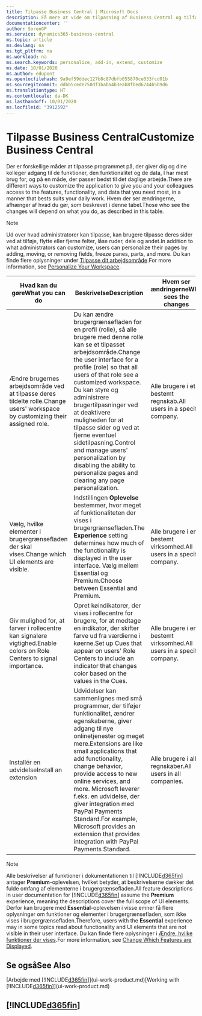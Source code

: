 ```yaml
---
title: Tilpasse Business Central | Microsoft Docs
description: Få mere at vide om tilpasning af Business Central og tilføjelse af funktioner.
documentationcenter: ''
author: SorenGP
ms.service: dynamics365-business-central
ms.topic: article
ms.devlang: na
ms.tgt_pltfrm: na
ms.workload: na
ms.search.keywords: personalize, add-in, extend, customize
ms.date: 10/01/2020
ms.author: edupont
ms.openlocfilehash: 9a9ef59ddec127b8c87dbfb055870ce033fcd01b
ms.sourcegitcommit: ddbb5cede750df1baba4b3eab8fbed6744b5b9d6
ms.translationtype: HT
ms.contentlocale: da-DK
ms.lasthandoff: 10/01/2020
ms.locfileid: "3912592"
---
```

# <a name="customize-business-central"></a><span data-ttu-id="1eb3c-103">Tilpasse Business Central</span><span class="sxs-lookup"><span data-stu-id="1eb3c-103">Customize Business Central</span></span>
<span data-ttu-id="1eb3c-104">Der er forskellige måder at tilpasse programmet på, der giver dig og dine kolleger adgang til de funktioner, den funktionalitet og de data, I har mest brug for, og på en måde, der passer bedst til det daglige arbejde.</span><span class="sxs-lookup"><span data-stu-id="1eb3c-104">There are different ways to customize the application to give you and your colleagues access to the features, functionality, and data that you need most, in a manner that bests suits your daily work.</span></span> <span data-ttu-id="1eb3c-105">Hvem der ser ændringerne, afhænger af hvad du gør, som beskrevet i denne tabel.</span><span class="sxs-lookup"><span data-stu-id="1eb3c-105">Those who see the changes will depend on what you do, as described in this table.</span></span>

> [!NOTE]
> <span data-ttu-id="1eb3c-106">Ud over hvad administratorer kan tilpasse, kan brugere tilpasse deres sider ved at tilføje, flytte eller fjerne felter, låse ruder, dele og andet.</span><span class="sxs-lookup"><span data-stu-id="1eb3c-106">In addition to what administrators can customize, users can personalize their pages by adding, moving, or removing fields, freeze panes, parts, and more.</span></span> <span data-ttu-id="1eb3c-107">Du kan finde flere oplysninger under [Tilpasse dit arbejdsområde](ui-personalization-user.md).</span><span class="sxs-lookup"><span data-stu-id="1eb3c-107">For more information, see [Personalize Your Workspace](ui-personalization-user.md).</span></span>

| <span data-ttu-id="1eb3c-108">Hvad kan du gøre</span><span class="sxs-lookup"><span data-stu-id="1eb3c-108">What you can do</span></span>    |  <span data-ttu-id="1eb3c-109">Beskrivelse</span><span class="sxs-lookup"><span data-stu-id="1eb3c-109">Description</span></span>  |  <span data-ttu-id="1eb3c-110">Hvem ser ændringerne</span><span class="sxs-lookup"><span data-stu-id="1eb3c-110">Who sees the changes</span></span>  |  <span data-ttu-id="1eb3c-111">Flere oplysninger</span><span class="sxs-lookup"><span data-stu-id="1eb3c-111">More information</span></span>  |
|-----|---------------|---------|-------|
|<span data-ttu-id="1eb3c-112">Ændre brugernes arbejdsområde ved at tilpasse deres tildelte rolle.</span><span class="sxs-lookup"><span data-stu-id="1eb3c-112">Change users' workspace by customizing their assigned role.</span></span>|<span data-ttu-id="1eb3c-113">Du kan ændre brugergrænsefladen for en profil (rolle), så alle brugere med denne rolle kan se et tilpasset arbejdsområde.</span><span class="sxs-lookup"><span data-stu-id="1eb3c-113">Change the user interface for a profile (role) so that all users of that role see a customized workspace.</span></span> <span data-ttu-id="1eb3c-114">Du kan styre og administrere brugertilpasninger ved at deaktivere muligheden for at tilpasse sider og ved at fjerne eventuel sidetilpasning.</span><span class="sxs-lookup"><span data-stu-id="1eb3c-114">Control and manage users' personalization by disabling the ability to personalize pages and clearing any page personalization.</span></span>|<span data-ttu-id="1eb3c-115">Alle brugere i et bestemt regnskab.</span><span class="sxs-lookup"><span data-stu-id="1eb3c-115">All users in a specific company.</span></span>|[<span data-ttu-id="1eb3c-116">Tilpasse sider til profiler</span><span class="sxs-lookup"><span data-stu-id="1eb3c-116">Customize Pages for Profiles</span></span>](ui-personalization-manage.md)|
|<span data-ttu-id="1eb3c-117">Vælg, hvilke elementer i brugergrænsefladen der skal vises.</span><span class="sxs-lookup"><span data-stu-id="1eb3c-117">Change which UI elements are visible.</span></span>|<span data-ttu-id="1eb3c-118">Indstillingen **Oplevelse** bestemmer, hvor meget af funktionaliteten der vises i brugergrænsefladen.</span><span class="sxs-lookup"><span data-stu-id="1eb3c-118">The **Experience** setting determines how much of the functionality is displayed in the user interface.</span></span> <span data-ttu-id="1eb3c-119">Vælg mellem Essential og Premium.</span><span class="sxs-lookup"><span data-stu-id="1eb3c-119">Choose between Essential and Premium.</span></span>|<span data-ttu-id="1eb3c-120">Alle brugere i en bestemt virksomhed.</span><span class="sxs-lookup"><span data-stu-id="1eb3c-120">All users in a specific company.</span></span>|[<span data-ttu-id="1eb3c-121">Ændre, hvilke funktioner der vises</span><span class="sxs-lookup"><span data-stu-id="1eb3c-121">Change Which Features are Displayed</span></span>](ui-experiences.md)|
|<span data-ttu-id="1eb3c-122">Giv mulighed for, at farver i rollecentre kan signalere vigtighed.</span><span class="sxs-lookup"><span data-stu-id="1eb3c-122">Enable colors on Role Centers to signal importance.</span></span>|<span data-ttu-id="1eb3c-123">Opret køindikatorer, der vises i rollecentre for brugere, for at medtage en indikator, der skifter farve ud fra værdierne i køerne.</span><span class="sxs-lookup"><span data-stu-id="1eb3c-123">Set up Cues that appear on users' Role Centers to include an indicator that changes color based on the values in the Cues.</span></span>|<span data-ttu-id="1eb3c-124">Alle brugere i en bestemt virksomhed.</span><span class="sxs-lookup"><span data-stu-id="1eb3c-124">All users in a specific company.</span></span>|[<span data-ttu-id="1eb3c-125">Oprette en farveindikator på køindikatorer</span><span class="sxs-lookup"><span data-stu-id="1eb3c-125">Set Up a Colored Indicator on Cues</span></span>](admin-how-set-up-colored-indicator-on-cues.md)|
|<span data-ttu-id="1eb3c-126">Installér en udvidelse</span><span class="sxs-lookup"><span data-stu-id="1eb3c-126">Install an extension</span></span>|<span data-ttu-id="1eb3c-127">Udvidelser kan sammenlignes med små programmer, der tilføjer funktionalitet, ændrer egenskaberne, giver adgang til nye onlinetjenester og meget mere.</span><span class="sxs-lookup"><span data-stu-id="1eb3c-127">Extensions are like small applications that add functionality, change behavior, provide access to new online services, and more.</span></span> <span data-ttu-id="1eb3c-128">Microsoft leverer f.eks. en udvidelse, der giver integration med PayPal Payments Standard.</span><span class="sxs-lookup"><span data-stu-id="1eb3c-128">For example, Microsoft provides an extension that provides integration with PayPal Payments Standard.</span></span>|<span data-ttu-id="1eb3c-129">Alle brugere i alle regnskaber.</span><span class="sxs-lookup"><span data-stu-id="1eb3c-129">All users in all companies.</span></span>|[<span data-ttu-id="1eb3c-130">Tilpasse ved hjælp af udvidelser</span><span class="sxs-lookup"><span data-stu-id="1eb3c-130">Customizing Using Extensions</span></span>](ui-extensions.md)|
> [!NOTE]
> <span data-ttu-id="1eb3c-131">Alle beskrivelser af funktioner i dokumentationen til [!INCLUDE[d365fin](includes/d365fin_md.md)] antager **Premium**-oplevelsen, hvilket betyder, at beskrivelserne dækker det fulde omfang af elementerne i brugergrænsefladen.</span><span class="sxs-lookup"><span data-stu-id="1eb3c-131">All feature descriptions in user documentation for [!INCLUDE[d365fin](includes/d365fin_md.md)] assume the **Premium** experience, meaning the descriptions cover the full scope of UI elements.</span></span> <span data-ttu-id="1eb3c-132">Derfor kan brugere med **Essential**-oplevelsen i visse emner få flere oplysninger om funktioner og elementer i brugergrænsefladen, som ikke vises i brugergrænsefladen.</span><span class="sxs-lookup"><span data-stu-id="1eb3c-132">Therefore, users with the **Essential** experience may in some topics read about functionality and UI elements that are not visible in their user interface.</span></span> <span data-ttu-id="1eb3c-133">Du kan finde flere oplysninger i [Ændre, hvilke funktioner der vises](ui-experiences.md).</span><span class="sxs-lookup"><span data-stu-id="1eb3c-133">For more information, see [Change Which Features are Displayed](ui-experiences.md).</span></span>

## <a name="see-also"></a><span data-ttu-id="1eb3c-134">Se også</span><span class="sxs-lookup"><span data-stu-id="1eb3c-134">See Also</span></span>
<span data-ttu-id="1eb3c-135">[Arbejde med [!INCLUDE[d365fin](includes/d365fin_md.md)]](ui-work-product.md)</span><span class="sxs-lookup"><span data-stu-id="1eb3c-135">[Working with [!INCLUDE[d365fin](includes/d365fin_md.md)]](ui-work-product.md)</span></span>  

## [!INCLUDE[d365fin](includes/free_trial_md.md)]  
